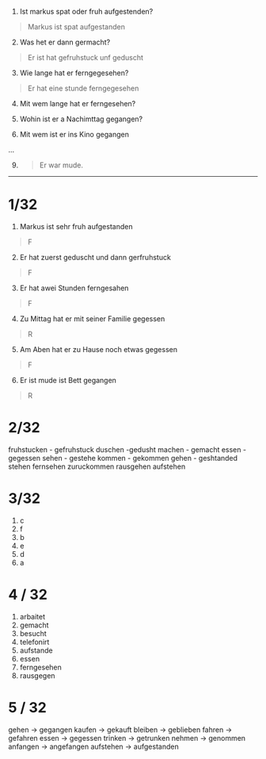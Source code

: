 1. Ist markus spat oder fruh aufgestenden?
> Markus ist spat aufgestanden

2. Was het er dann germacht?
> Er ist hat gefruhstuck unf geduscht

3. Wie lange hat er ferngegesehen?
> Er hat eine stunde ferngegesehen

4. Mit wem lange hat er ferngesehen?


5. Wohin ist er a Nachimttag gegangen?

6. Mit wem ist er ins Kino gegangen

...

9. > Er war mude.

---

# 1/32

1. Markus ist sehr fruh aufgestanden
> F

2. Er hat zuerst geduscht und dann gerfruhstuck
> F

3. Er hat awei Stunden ferngesahen
> F

4. Zu Mittag hat er mit seiner Familie gegessen
> R

5. Am Aben hat er zu Hause noch etwas gegessen
> F

6. Er ist mude ist Bett gegangen
> R

# 2/32

fruhstucken - gefruhstuck
duschen -gedusht
machen - gemacht
essen - gegessen
sehen - gestehe
kommen - gekommen
gehen - geshtanded
stehen
fernsehen
zuruckommen 
rausgehen
aufstehen


# 3/32

1. c
2. f
3. b
4. e
5. d
6. a

# 4 / 32

1. arbaitet
2. gemacht
3. besucht
4. telefonirt 
5. aufstande
6. essen
7. ferngesehen
8. rausgegen

# 5 / 32

gehen → gegangen
kaufen → gekauft
bleiben → geblieben
fahren → gefahren
essen → gegessen
trinken → getrunken
nehmen → genommen
anfangen → angefangen
aufstehen → aufgestanden
